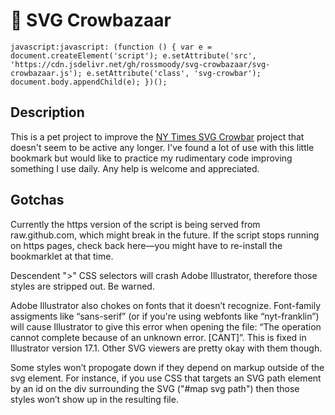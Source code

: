 # :tada: SVG Crowbazaar

`javascript:javascript: (function () { var e = document.createElement('script'); e.setAttribute('src', 'https://cdn.jsdelivr.net/gh/rossmoody/svg-crowbazaar/svg-crowbazaar.js'); e.setAttribute('class', 'svg-crowbar'); document.body.appendChild(e); })();`

## Description

This is a pet project to improve the [NY Times SVG Crowbar](http://nytimes.github.com/svg-crowbar/) project that doesn't seem to be active any longer. I've found a lot of use with this little bookmark but would like to practice my rudimentary code improving something I use daily. Any help is welcome and appreciated.

## Gotchas

Currently the https version of the script is being served from raw.github.com, which might break in the future. If the script stops running on https pages, check back here—you might have to re-install the bookmarklet at that time.

Descendent ">" CSS selectors will crash Adobe Illustrator, therefore those styles are stripped out. Be warned.

Adobe Illustrator also chokes on fonts that it doesn’t recognize. Font-family assigments like “sans-serif” (or if you're using webfonts like “nyt-franklin”) will cause Illustrator to give this error when opening the file: “The operation cannot complete because of an unknown error. [CANT]”. This is fixed in Illustrator version 17.1. Other SVG viewers are pretty okay with them though.

Some styles won’t propogate down if they depend on markup outside of the svg element. For instance, if you use CSS that targets an SVG path element by an id on the div surrounding the SVG ("#map svg path") then those styles won’t show up in the resulting file.
